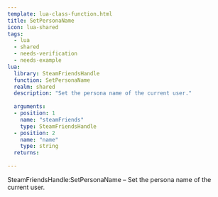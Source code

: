 ```yaml
---
template: lua-class-function.html
title: SetPersonaName
icon: lua-shared
tags:
  - lua
  - shared
  - needs-verification
  - needs-example
lua:
  library: SteamFriendsHandle
  function: SetPersonaName
  realm: shared
  description: "Set the persona name of the current user."
  
  arguments:
  - position: 1
    name: "steamFriends"
    type: SteamFriendsHandle
  - position: 2
    name: "name"
    type: string
  returns:
    
---
```


<div class="lua__search__keywords">
SteamFriendsHandle:SetPersonaName &#x2013; Set the persona name of the current user.
</div>
